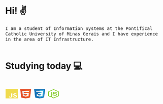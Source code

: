 # Hi! ✌️
 </p>

<p align="left" >
  <samp>
   I am a student of Information Systems at the Pontifical Catholic University of Minas Gerais and I have experience in the area of IT Infrastructure.
</samp>
<br/><br/>

# <p align="left">Studying today 💻 </p>
<p align="left">
  <br>
   <img align="center" height="30" width="40" alt="js-icon"  src="https://raw.githubusercontent.com/devicons/devicon/master/icons/javascript/javascript-plain.svg">
   <img align="center" height="30" width="40" alt="html-icon" src="https://raw.githubusercontent.com/devicons/devicon/master/icons/html5/html5-original.svg">
   <img align="center" height="30" width="40" alt="css-icon" src="https://raw.githubusercontent.com/devicons/devicon/master/icons/css3/css3-original.svg">
   <img align="center" height="30" width="40" alt="nodejs-icon" src="https://raw.githubusercontent.com/devicons/devicon/master/icons/nodejs/nodejs-original.svg">
 </p>







